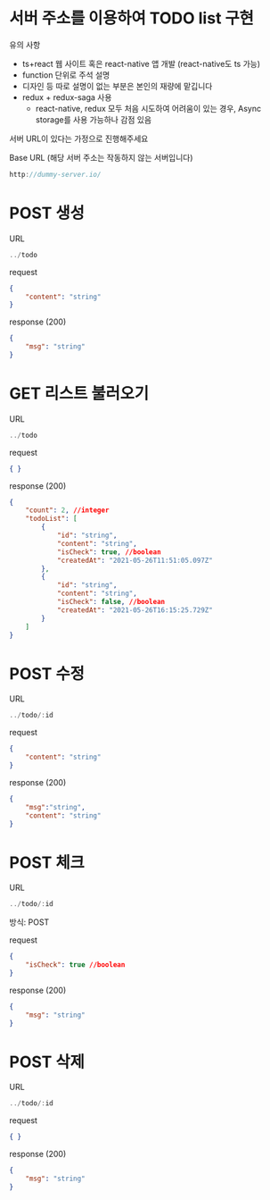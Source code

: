 # 서버 주소를 이용하여 TODO list 구현

유의 사항

- ts+react 웹 사이트 혹은 react-native 앱 개발 (react-native도 ts 가능)
- function 단위로 주석 설명
- 디자인 등 따로 설명이 없는 부분은 본인의 재량에 맡깁니다
- redux + redux-saga 사용
    - react-native, redux 모두 처음 시도하여 어려움이 있는 경우,  Async storage를 사용 가능하나 감점 있음

서버 URL이 있다는 가정으로 진행해주세요

 

Base URL (해당 서버 주소는 작동하지 않는 서버입니다)

```jsx
http://dummy-server.io/
```

# POST 생성

URL

```jsx
../todo
```

request

```json
{
	"content": "string"
}
```

response (200)

```json
{
	"msg": "string"
}
```

# GET 리스트 불러오기

URL

```jsx
../todo
```

request

```json
{ }
```

response (200)

```json
{
    "count": 2, //integer
    "todoList": [
        {
            "id": "string",
            "content": "string",
            "isCheck": true, //boolean
            "createdAt": "2021-05-26T11:51:05.097Z"
        },
        {
            "id": "string",
            "content": "string",
            "isCheck": false, //boolean
            "createdAt": "2021-05-26T16:15:25.729Z"
        }
    ]
}
```

# POST 수정

URL

```jsx
../todo/:id
```

request

```json
{ 
	"content": "string"
}
```

response (200)

```json
{
	"msg":"string",
	"content": "string"
}
```

# POST 체크

URL

```jsx
../todo/:id
```

방식: POST

request

```json
{ 
	"isCheck": true //boolean
}
```

response (200)

```json
{
	"msg": "string"
}
```

# POST 삭제

URL

```jsx
../todo/:id
```

request

```json
{ }
```

response (200)

```json
{
	"msg": "string"
}
```